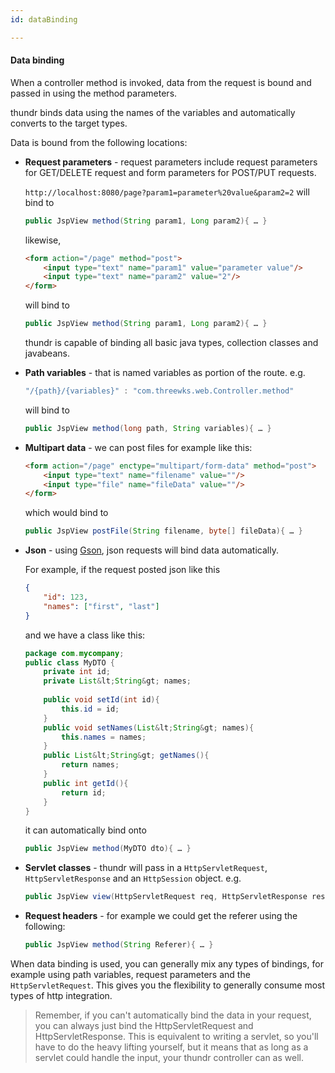 ```yaml
---
id: dataBinding

---
```


#### Data binding

When a controller method is invoked, data from the request is bound and passed in using the method parameters.

thundr binds data using the names of the variables and automatically converts to the target types.

Data is bound from the following locations:

-	**Request parameters** - request parameters include request parameters for GET/DELETE request and form parameters for POST/PUT requests.

	`http://localhost:8080/page?param1=parameter%20value&param2=2` will bind to 

	```java
	public JspView method(String param1, Long param2){ … }
	```

	likewise,

	```html
	<form action="/page" method="post">
		<input type="text" name="param1" value="parameter value"/>
		<input type="text" name="param2" value="2"/>
	</form>
	```

	will bind to

	```java
	public JspView method(String param1, Long param2){ … }
	```

	thundr is capable of binding all basic java types, collection classes and javabeans.

-	**Path variables** - that is named variables as portion of the route. e.g.
	
	```java
	"/{path}/{variables}" : "com.threewks.web.Controller.method"
	```

	will bind to

	```java
	public JspView method(long path, String variables){ … }
	```

- 	**Multipart data** - we can post files for example like this:
	
	```html
	<form action="/page" enctype="multipart/form-data" method="post">
		<input type="text" name="filename" value=""/>
		<input type="file" name="fileData" value=""/>
	</form>
	```

	which would bind to

	```java
	public JspView postFile(String filename, byte[] fileData){ … }
	```

-	**Json** - using [Gson](http://code.google.com/p/google-gson/), json requests will bind data automatically.
	
	For example, if the request posted json like this

	```json
	{
		"id": 123,
		"names": ["first", "last"] 
	}
	```

	and we have a class like this:

	```java
	package com.mycompany;
	public class MyDTO {
		private int id;
		private List&lt;String&gt; names;
		
		public void setId(int id){
			this.id = id;
		}
		public void setNames(List&lt;String&gt; names){
			this.names = names;
		}
		public List&lt;String&gt; getNames(){
			return names;
		}
		public int getId(){
			return id;
		}
	}
	```

	it can automatically bind onto

	```java
	public JspView method(MyDTO dto){ … }
	```

- 	**Servlet classes** - thundr will pass in a `HttpServletRequest`, `HttpServletResponse` and an `HttpSession` object.
	e.g. 

	```java
	public JspView view(HttpServletRequest req, HttpServletResponse resp){ … }
	```

- 	**Request headers** - for example we could get the referer using the following: 
	
	```java
	public JspView method(String Referer){ … }
	```

When data binding is used, you can generally mix any types of bindings, for example using path variables, request parameters and the `HttpServletRequest`. This gives you the flexibility to generally consume most types of http integration.

> Remember, if you can't automatically bind the data in your request, you can always just bind the HttpServletRequest and HttpServletResponse.
> This is equivalent to writing a servlet, so you'll have to do the heavy lifting yourself, but it means that as long as a servlet could handle the input, your thundr controller can as well.